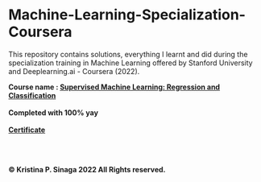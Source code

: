 # Machine-Learning-Specialization-Coursera

This repository contains solutions, everything I learnt and did during the specialization training in Machine Learning offered by Stanford University and Deeplearning.ai - Coursera (2022).

**Course name : [Supervised Machine Learning: Regression and Classification](https://www.coursera.org/learn/machine-learning)** <br />  
**Completed with 100% yay <br />**  
**[Certificate](https://coursera.org/share/af159059b492b518431735a4d6e287b2)**  <br />


 <br />
  <br />


**© Kristina P. Sinaga 2022 All Rights reserved.**
